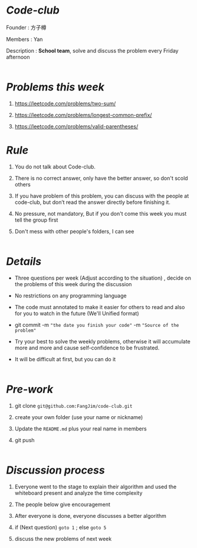 # <Strong>_Code-club_</Strong>

Founder : 方子樽

Members : Yan

Description : <Strong>School team</Strong>, solve and discuss the problem every Friday afternoon
<br  />
<br  />

# <Strong>_Problems this week_</Strong>

1. https://leetcode.com/problems/two-sum/

2. https://leetcode.com/problems/longest-common-prefix/

3. https://leetcode.com/problems/valid-parentheses/

# <Strong>_Rule_</Strong>

1. You do not talk about Code-club.

2. There is no correct answer, only have the better answer, so don't scold others

3. If you have problem of this problem, you can discuss with the people at code-club, but don’t read the answer directly before finishing it.

4. No pressure, not mandatory, But if you don't come this week you must tell the group first

5. Don't mess with other people's folders, I can see
   <br  />
   <br  />

# <Strong>_Details_</Strong>

-   Three questions per week (Adjust according to the situation) , decide on the problems of this week during the discussion

-   No restrictions on any programming language

-   The code must annotated to make it easier for others to read and also for you to watch in the future (We'll
    Unified format)

-   git commit -m `"the date you finish your code"` -m `"Source of the problem"`

-   Try your best to solve the weekly problems, otherwise it will accumulate more and more and cause self-confidence to be frustrated.

-   It will be difficult at first, but you can do it
    <br  />
    <br  />

# <Strong>_Pre-work_</Strong>

1. git clone `git@github.com:FangJim/code-club.git`

2. create your own folder (use your name or nickname)

3. Update the `README.md` plus your real name in members

4. git push
   <br  />
   <br  />

# <Strong>_Discussion process_</Strong>

1. Everyone went to the stage to explain their algorithm and used the whiteboard present and analyze the time complexity

2. The people below give encouragement

3. After everyone is done, everyone discusses a better algorithm

4. if (Next question) `goto 1` ; else `goto 5`

5. discuss the new problems of next week
